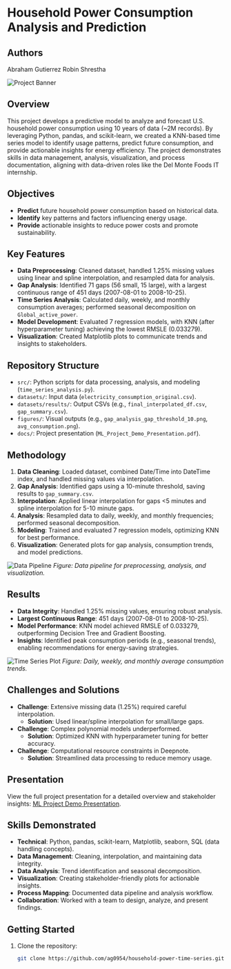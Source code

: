 # Household Power Consumption Analysis and Prediction

## Authors

Abraham Gutierrez
Robin Shrestha

![Project Banner](figures/gap_analysis_gap_threshold_10.png)

## Overview
This project develops a predictive model to analyze and forecast U.S. household power consumption using 10 years of data (~2M records). By leveraging Python, pandas, and scikit-learn, we created a KNN-based time series model to identify usage patterns, predict future consumption, and provide actionable insights for energy efficiency. The project demonstrates skills in data management, analysis, visualization, and process documentation, aligning with data-driven roles like the Del Monte Foods IT internship.

## Objectives
- **Predict** future household power consumption based on historical data.
- **Identify** key patterns and factors influencing energy usage.
- **Provide** actionable insights to reduce power costs and promote sustainability.

## Key Features
- **Data Preprocessing**: Cleaned dataset, handled 1.25% missing values using linear and spline interpolation, and resampled data for analysis.
- **Gap Analysis**: Identified 71 gaps (56 small, 15 large), with a largest continuous range of 451 days (2007-08-01 to 2008-10-25).
- **Time Series Analysis**: Calculated daily, weekly, and monthly consumption averages; performed seasonal decomposition on `Global_active_power`.
- **Model Development**: Evaluated 7 regression models, with KNN (after hyperparameter tuning) achieving the lowest RMSLE (0.033279).
- **Visualization**: Created Matplotlib plots to communicate trends and insights to stakeholders.

## Repository Structure
- `src/`: Python scripts for data processing, analysis, and modeling (`time_series_analysis.py`).
- `datasets/`: Input data (`electricity_consumption_original.csv`).
- `datasets/results/`: Output CSVs (e.g., `final_interpolated_df.csv`, `gap_summary.csv`).
- `figures/`: Visual outputs (e.g., `gap_analysis_gap_threshold_10.png`, `avg_consumption.png`).
- `docs/`: Project presentation (`ML_Project_Demo_Presentation.pdf`).

## Methodology
1. **Data Cleaning**: Loaded dataset, combined Date/Time into DateTime index, and handled missing values via interpolation.
2. **Gap Analysis**: Identified gaps using a 10-minute threshold, saving results to `gap_summary.csv`.
3. **Interpolation**: Applied linear interpolation for gaps <5 minutes and spline interpolation for 5-10 minute gaps.
4. **Analysis**: Resampled data to daily, weekly, and monthly frequencies; performed seasonal decomposition.
5. **Modeling**: Trained and evaluated 7 regression models, optimizing KNN for best performance.
6. **Visualization**: Generated plots for gap analysis, consumption trends, and model predictions.

![Data Pipeline](figures/data_pipeline_flowchart.png)
*Figure: Data pipeline for preprocessing, analysis, and visualization.*

## Results
- **Data Integrity**: Handled 1.25% missing values, ensuring robust analysis.
- **Largest Continuous Range**: 451 days (2007-08-01 to 2008-10-25).
- **Model Performance**: KNN model achieved RMSLE of 0.033279, outperforming Decision Tree and Gradient Boosting.
- **Insights**: Identified peak consumption periods (e.g., seasonal trends), enabling recommendations for energy-saving strategies.

![Time Series Plot](figures/avg_consumption.png)
*Figure: Daily, weekly, and monthly average consumption trends.*

## Challenges and Solutions
- **Challenge**: Extensive missing data (1.25%) required careful interpolation.
  - **Solution**: Used linear/spline interpolation for small/large gaps.
- **Challenge**: Complex polynomial models underperformed.
  - **Solution**: Optimized KNN with hyperparameter tuning for better accuracy.
- **Challenge**: Computational resource constraints in Deepnote.
  - **Solution**: Streamlined data processing to reduce memory usage.

## Presentation
View the full project presentation for a detailed overview and stakeholder insights: [ML Project Demo Presentation](docs/ML_Project_Demo_Presentation.pdf).

## Skills Demonstrated
- **Technical**: Python, pandas, scikit-learn, Matplotlib, seaborn, SQL (data handling concepts).
- **Data Management**: Cleaning, interpolation, and maintaining data integrity.
- **Data Analysis**: Trend identification and seasonal decomposition.
- **Visualization**: Creating stakeholder-friendly plots for actionable insights.
- **Process Mapping**: Documented data pipeline and analysis workflow.
- **Collaboration**: Worked with a team to design, analyze, and present findings.

## Getting Started
1. Clone the repository:
   ```bash
   git clone https://github.com/ag0954/household-power-time-series.git
